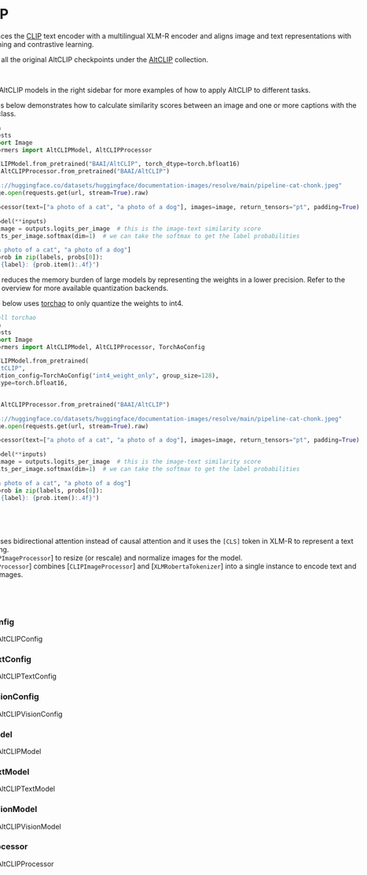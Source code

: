 <!--Copyright 2022 The HuggingFace Team. All rights reserved.

Licensed under the Apache License, Version 2.0 (the "License"); you may not use this file except in compliance with
the License. You may obtain a copy of the License at

http://www.apache.org/licenses/LICENSE-2.0

Unless required by applicable law or agreed to in writing, software distributed under the License is distributed on
an "AS IS" BASIS, WITHOUT WARRANTIES OR CONDITIONS OF ANY KIND, either express or implied. See the License for the
specific language governing permissions and limitations under the License.

⚠️ Note that this file is in Markdown but contain specific syntax for our doc-builder (similar to MDX) that may not be
rendered properly in your Markdown viewer.

-->

<div style="float: right;">
  <div class="flex flex-wrap space-x-1">
    <img alt="PyTorch" src="https://img.shields.io/badge/PyTorch-DE3412?style=flat&logo=pytorch&logoColor=white">
</div>

# AltCLIP

[AltCLIP](https://huggingface.co/papers/2211.06679v2) replaces the [CLIP](./clip) text encoder with a multilingual XLM-R encoder and aligns image and text representations with teacher learning and contrastive learning.

You can find all the original AltCLIP checkpoints under the [AltCLIP](https://huggingface.co/collections/BAAI/alt-clip-diffusion-66987a97de8525205f1221bf) collection.


>[!TIP]
>Click on the AltCLIP models in the right sidebar for more examples of how to apply AltCLIP to different tasks.

The examples below demonstrates how to calculate similarity scores between an image and one or more captions with the [`AutoModel`] class.

<hfoptions id="usage">

```python
import torch
import requests
from PIL import Image
from transformers import AltCLIPModel, AltCLIPProcessor

model = AltCLIPModel.from_pretrained("BAAI/AltCLIP", torch_dtype=torch.bfloat16)
processor = AltCLIPProcessor.from_pretrained("BAAI/AltCLIP")

url = "https://huggingface.co/datasets/huggingface/documentation-images/resolve/main/pipeline-cat-chonk.jpeg"
image = Image.open(requests.get(url, stream=True).raw)

inputs = processor(text=["a photo of a cat", "a photo of a dog"], images=image, return_tensors="pt", padding=True)

outputs = model(**inputs)
logits_per_image = outputs.logits_per_image  # this is the image-text similarity score
probs = logits_per_image.softmax(dim=1)  # we can take the softmax to get the label probabilities

labels = ["a photo of a cat", "a photo of a dog"]
for label, prob in zip(labels, probs[0]):
    print(f"{label}: {prob.item():.4f}")
```

</hfoption>

Quantization reduces the memory burden of large models by representing the weights in a lower precision. Refer to the [Quantization](../quantization/overview) overview for more available quantization backends.

The example below uses [torchao](../quantization/torchao) to only quantize the weights to int4.

```python
# !pip install torchao
import torch
import requests
from PIL import Image
from transformers import AltCLIPModel, AltCLIPProcessor, TorchAoConfig

model = AltCLIPModel.from_pretrained(
    "BAAI/AltCLIP",
    quantization_config=TorchAoConfig("int4_weight_only", group_size=128),
    torch_dtype=torch.bfloat16,
)

processor = AltCLIPProcessor.from_pretrained("BAAI/AltCLIP")

url = "https://huggingface.co/datasets/huggingface/documentation-images/resolve/main/pipeline-cat-chonk.jpeg"
image = Image.open(requests.get(url, stream=True).raw)

inputs = processor(text=["a photo of a cat", "a photo of a dog"], images=image, return_tensors="pt", padding=True)

outputs = model(**inputs)
logits_per_image = outputs.logits_per_image  # this is the image-text similarity score
probs = logits_per_image.softmax(dim=1)  # we can take the softmax to get the label probabilities

labels = ["a photo of a cat", "a photo of a dog"]
for label, prob in zip(labels, probs[0]):
    print(f"{label}: {prob.item():.4f}")
```

## Notes

- AltCLIP uses bidirectional attention instead of causal attention and it uses the `[CLS]` token in XLM-R to represent a text embedding.
- Use [`CLIPImageProcessor`] to resize (or rescale) and normalize images for the model.
- [`AltCLIPProcessor`] combines [`CLIPImageProcessor`] and [`XLMRobertaTokenizer`] into a single instance to encode text and prepare images.

## API

### AltCLIPConfig
[[autodoc]] AltCLIPConfig

### AltCLIPTextConfig
[[autodoc]] AltCLIPTextConfig

### AltCLIPVisionConfig
[[autodoc]] AltCLIPVisionConfig

### AltCLIPModel
[[autodoc]] AltCLIPModel

### AltCLIPTextModel
[[autodoc]] AltCLIPTextModel

### AltCLIPVisionModel
[[autodoc]] AltCLIPVisionModel

### AltCLIPProcessor
[[autodoc]] AltCLIPProcessor
